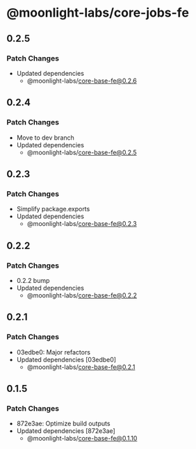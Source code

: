 # @moonlight-labs/core-jobs-fe

## 0.2.5

### Patch Changes

- Updated dependencies
  - @moonlight-labs/core-base-fe@0.2.6

## 0.2.4

### Patch Changes

- Move to dev branch
- Updated dependencies
  - @moonlight-labs/core-base-fe@0.2.5

## 0.2.3

### Patch Changes

- Simplify package.exports
- Updated dependencies
  - @moonlight-labs/core-base-fe@0.2.3

## 0.2.2

### Patch Changes

- 0.2.2 bump
- Updated dependencies
  - @moonlight-labs/core-base-fe@0.2.2

## 0.2.1

### Patch Changes

- 03edbe0: Major refactors
- Updated dependencies [03edbe0]
  - @moonlight-labs/core-base-fe@0.2.1

## 0.1.5

### Patch Changes

- 872e3ae: Optimize build outputs
- Updated dependencies [872e3ae]
  - @moonlight-labs/core-base-fe@0.1.10
